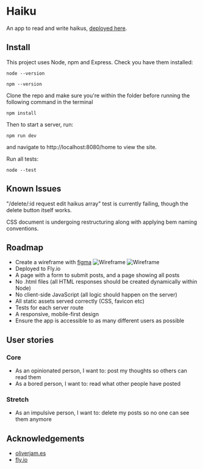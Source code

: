 # Haiku

An app to read and write haikus, [deployed here](https://haiku-blog.fly.dev/).

## Install

This project uses Node, npm and Express. Check you have them installed:

```
node --version
```
```
npm --version
```
Clone the repo and make sure you're within the folder before running the following command in the terminal
```
npm install
```
Then to start a server, run:
```
npm run dev
```
and navigate to http://localhost:8080/home to view the site.

Run all tests:
```
node --test
```

## Known Issues

"/delete/:id request edit haikus array" test is currently failing, though the delete button itself works.

CSS document is undergoing restructuring along with applying bem naming conventions.

## Roadmap

- Create a wireframe with [figma](https://www.figma.com/file/Kwn6biqOxgsyDgA0GO4s64/Microblogging-Wireframe?type=design&node-id=2-25&t=IFKBGgn8TwYbUgSZ-0)
![Wireframe](/Haiku/img/wireframe1.png)
![Wireframe](/Haiku/img/wireframe2.png)
- Deployed to Fly.io
- A page with a form to submit posts, and a page showing all posts
- No .html files (all HTML responses should be created dynamically within Node)
- No client-side JavaScript (all logic should happen on the server)
- All static assets served correctly (CSS, favicon etc)
- Tests for each server route
- A responsive, mobile-first design
- Ensure the app is accessible to as many different users as possible

## User stories

### Core 
- As an opinionated person, I want to: post my thoughts so others can read them
- As a bored person, I want to: read what other people have posted
### Stretch 
- As an impulsive person, I want to: delete my posts so no one can see them anymore

## Acknowledgements
- [oliverjam.es](https://oliverjam.es/articles/deploying-to-fly)
- [fly.io](https://fly.io/docs/app-guides/continuous-deployment-with-github-actions/)

